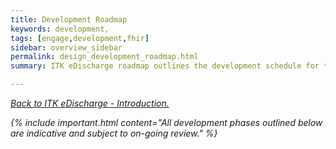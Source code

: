 ```yaml
---
title: Development Roadmap
keywords: development,
tags: [engage,development,fhir]
sidebar: overview_sidebar
permalink: design_development_roadmap.html
summary: ITK eDischarge roadmap outlines the development schedule for the RESTful APIs.

---
```


[<i class="fa fa-arrow-left" aria-hidden="true"/> Back to ITK eDischarge - Introduction.](index.html)

{% include important.html content="All development phases outlined below are indicative and subject to on-going review." %}
